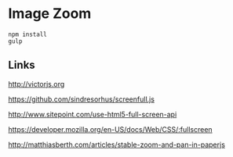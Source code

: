 # Image Zoom

```
npm install
gulp
```

## Links

http://victorjs.org

https://github.com/sindresorhus/screenfull.js

http://www.sitepoint.com/use-html5-full-screen-api

https://developer.mozilla.org/en-US/docs/Web/CSS/:fullscreen

http://matthiasberth.com/articles/stable-zoom-and-pan-in-paperjs
